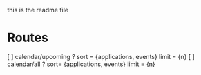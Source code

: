 this is the readme file

# Routes
[ ] calendar/upcoming ? sort = {applications, events} limit = {n}
[ ] calendar/all ? sort= {applications, events} limit = {n}